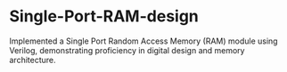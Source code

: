 # Single-Port-RAM-design
Implemented a Single Port Random Access Memory (RAM)
module using Verilog, demonstrating proficiency in digital
design and memory architecture.
